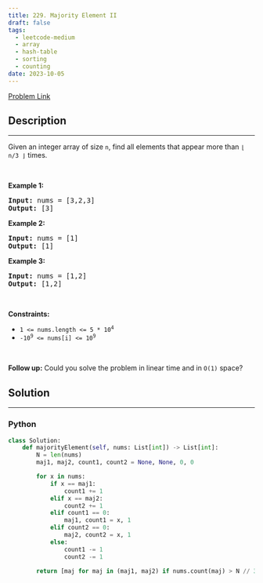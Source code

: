 ```yaml
---
title: 229. Majority Element II
draft: false
tags: 
  - leetcode-medium
  - array
  - hash-table
  - sorting
  - counting
date: 2023-10-05
---
```


[Problem Link](https://leetcode.com/problems/majority-element-ii/)

## Description

---
<p>Given an integer array of size <code>n</code>, find all elements that appear more than <code>&lfloor; n/3 &rfloor;</code> times.</p>

<p>&nbsp;</p>
<p><strong class="example">Example 1:</strong></p>

<pre>
<strong>Input:</strong> nums = [3,2,3]
<strong>Output:</strong> [3]
</pre>

<p><strong class="example">Example 2:</strong></p>

<pre>
<strong>Input:</strong> nums = [1]
<strong>Output:</strong> [1]
</pre>

<p><strong class="example">Example 3:</strong></p>

<pre>
<strong>Input:</strong> nums = [1,2]
<strong>Output:</strong> [1,2]
</pre>

<p>&nbsp;</p>
<p><strong>Constraints:</strong></p>

<ul>
	<li><code>1 &lt;= nums.length &lt;= 5 * 10<sup>4</sup></code></li>
	<li><code>-10<sup>9</sup> &lt;= nums[i] &lt;= 10<sup>9</sup></code></li>
</ul>

<p>&nbsp;</p>
<p><strong>Follow up:</strong> Could you solve the problem in linear time and in <code>O(1)</code> space?</p>


## Solution

---
### Python
``` py title='majority-element-ii'
class Solution:
    def majorityElement(self, nums: List[int]) -> List[int]:
        N = len(nums)
        maj1, maj2, count1, count2 = None, None, 0, 0

        for x in nums:
            if x == maj1:
                count1 += 1
            elif x == maj2:
                count2 += 1
            elif count1 == 0:
                maj1, count1 = x, 1
            elif count2 == 0:
                maj2, count2 = x, 1
            else:
                count1 -= 1
                count2 -= 1
        
        return [maj for maj in (maj1, maj2) if nums.count(maj) > N // 3]
```

